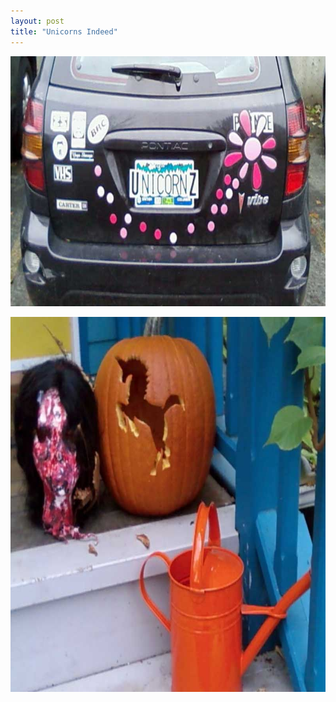 ```yaml
---
layout: post
title: "Unicorns Indeed"
---
```


<p>
<img class="outline" src="/images/2009-10-31-unicorns-indeed/license-plate.jpg" alt="License Plate" width="800" height="400"/>
</p>
<p>
<img class="outline" src="/images/2009-10-31-unicorns-indeed/pumpkin.jpg" alt="Pumpkin" width="800" height="600"/>
</p>